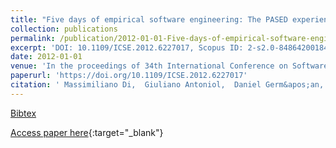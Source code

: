 ```yaml
---
title: "Five days of empirical software engineering: The PASED experience"
collection: publications
permalink: /publication/2012-01-01-Five-days-of-empirical-software-engineering-The-PASED-experience
excerpt: 'DOI: 10.1109/ICSE.2012.6227017, Scopus ID: 2-s2.0-84864200184, Cited by: 0'
date: 2012-01-01
venue: 'In the proceedings of 34th International Conference on Software Engineering, ICSE 2012, June 2-9, 2012, Zurich, Switzerland'
paperurl: 'https://doi.org/10.1109/ICSE.2012.6227017'
citation: ' Massimiliano Di,  Giuliano Antoniol,  Daniel Germ&apos;an,  Yann-Ga&quot;el Gu&apos;eh&apos;eneuc,  Bram Adams, &quot;Five days of empirical software engineering: The PASED experience.&quot; In the proceedings of 34th International Conference on Software Engineering, ICSE 2012, June 2-9, 2012, Zurich, Switzerland, 2012.'
---
```

[Bibtex](https://dblp.org/rec/bib/conf/icse/PentaAGGA12)

[Access paper here](https://doi.org/10.1109/ICSE.2012.6227017){:target="_blank"}
